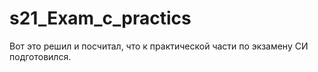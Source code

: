 # s21_Exam_c_practics

Вот это решил и посчитал, что к практической части по экзамену СИ подготовился. 